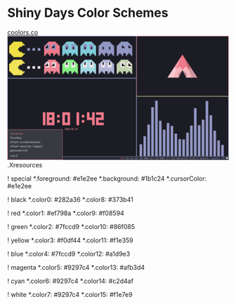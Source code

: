 # Shiny Days Color Schemes  
[coolors.co](https://coolors.co/7fccd9-f0a161-f0df44-ef798a-9297c4)
![preview](preview.png)
.Xresources

! special
*.foreground:   #e1e2ee
*.background:   #1b1c24
*.cursorColor:  #e1e2ee

! black
*.color0:       #282a36
*.color8:       #373b41

! red
*.color1:       #ef798a
*.color9:       #f08594

! green
*.color2:       #7fccd9
*.color10:      #86f085

! yellow
*.color3:       #f0df44
*.color11:      #f1e359

! blue
*.color4:       #7fccd9
*.color12:      #a1d9e3

! magenta
*.color5:       #9297c4
*.color13:      #afb3d4

! cyan
*.color6:       #9297c4
*.color14:      #c2d4af

! white
*.color7:       #9297c4
*.color15:      #f1e7e9

